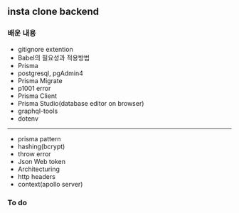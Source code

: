## insta clone backend

### 배운 내용

- gitignore extention
- Babel의 필요성과 적용방법
- Prisma
- postgresql, pgAdmin4
- Prisma Migrate
- p1001 error
- Prisma Client
- Prisma Studio(database editor on browser)
- graphql-tools
- dotenv
<hr/>

- prisma pattern
- hashing(bcrypt)
- throw error
- Json Web token
- Architecturing
- http headers
- context(apollo server)

### To do

